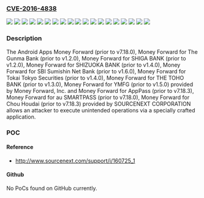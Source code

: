 ### [CVE-2016-4838](https://cve.mitre.org/cgi-bin/cvename.cgi?name=CVE-2016-4838)
![](https://img.shields.io/static/v1?label=Product&message=Money%20Forward%20for%20AppPass&color=blue)
![](https://img.shields.io/static/v1?label=Product&message=Money%20Forward%20for%20Chou%20Houdai&color=blue)
![](https://img.shields.io/static/v1?label=Product&message=Money%20Forward%20for%20SBI%20Sumishin%20Net%20Bank&color=blue)
![](https://img.shields.io/static/v1?label=Product&message=Money%20Forward%20for%20SHIGA%20BANK&color=blue)
![](https://img.shields.io/static/v1?label=Product&message=Money%20Forward%20for%20SHIZUOKA%20BANK&color=blue)
![](https://img.shields.io/static/v1?label=Product&message=Money%20Forward%20for%20THE%20TOHO%20BANK&color=blue)
![](https://img.shields.io/static/v1?label=Product&message=Money%20Forward%20for%20The%20Gunma%20Bank&color=blue)
![](https://img.shields.io/static/v1?label=Product&message=Money%20Forward%20for%20Tokai%20Tokyo%20Securities&color=blue)
![](https://img.shields.io/static/v1?label=Product&message=Money%20Forward%20for%20YMFG&color=blue)
![](https://img.shields.io/static/v1?label=Product&message=Money%20Forward%20for%20au%20SMARTPASS&color=blue)
![](https://img.shields.io/static/v1?label=Product&message=Money%20Forward&color=blue)
![](https://img.shields.io/static/v1?label=Version&message=prior%20to%20v1.2.0%20&color=brightgreen)
![](https://img.shields.io/static/v1?label=Version&message=prior%20to%20v1.3.0%20&color=brightgreen)
![](https://img.shields.io/static/v1?label=Version&message=prior%20to%20v1.4.0%20&color=brightgreen)
![](https://img.shields.io/static/v1?label=Version&message=prior%20to%20v1.5.0%20&color=brightgreen)
![](https://img.shields.io/static/v1?label=Version&message=prior%20to%20v1.6.0%20&color=brightgreen)
![](https://img.shields.io/static/v1?label=Version&message=prior%20to%20v7.18.0%20&color=brightgreen)
![](https://img.shields.io/static/v1?label=Version&message=prior%20to%20v7.18.3%20&color=brightgreen)
![](https://img.shields.io/static/v1?label=Vulnerability&message=Unintended%20operation%20execution&color=brightgreen)

### Description

The Android Apps Money Forward (prior to v7.18.0), Money Forward for The Gunma Bank (prior to v1.2.0), Money Forward for SHIGA BANK (prior to v1.2.0), Money Forward for SHIZUOKA BANK (prior to v1.4.0), Money Forward for SBI Sumishin Net Bank (prior to v1.6.0), Money Forward for Tokai Tokyo Securities (prior to v1.4.0), Money Forward for THE TOHO BANK (prior to v1.3.0), Money Forward for YMFG (prior to v1.5.0) provided by Money Forward, Inc. and Money Forward for AppPass (prior to v7.18.3), Money Forward for au SMARTPASS (prior to v7.18.0), Money Forward for Chou Houdai (prior to v7.18.3) provided by SOURCENEXT CORPORATION allows an attacker to execute unintended operations via a specially crafted application.

### POC

#### Reference
- http://www.sourcenext.com/support/i/160725_1

#### Github
No PoCs found on GitHub currently.

